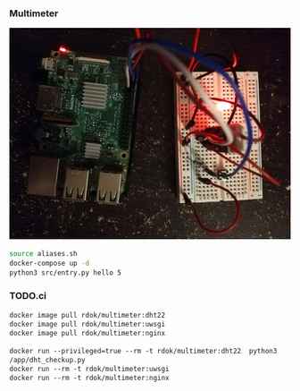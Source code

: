 ### Multimeter

![Initial setup](logo.jpg "Initial Setup")

```bash
source aliases.sh
docker-compose up -d
python3 src/entry.py hello 5
```

### TODO.ci
```
docker image pull rdok/multimeter:dht22
docker image pull rdok/multimeter:uwsgi
docker image pull rdok/multimeter:nginx

docker run --privileged=true --rm -t rdok/multimeter:dht22  python3 /app/dht_checkup.py
docker run --rm -t rdok/multimeter:uwsgi 
docker run --rm -t rdok/multimeter:nginx 
```

